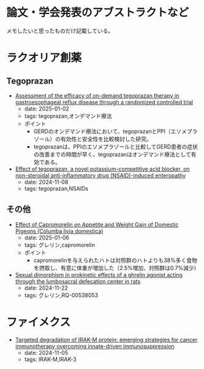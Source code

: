 # 論文・学会発表のアブストラクトなど

メモしたいと思ったものだけ記載している。

# ラクオリア創薬

## Tegoprazan

- [Assessment of the efficacy of on-demand tegoprazan therapy in gastroesophageal reflux disease through a randomized controlled trial](https://www.nature.com/articles/s41598-024-84065-0)
  - date: 2025-01-02
  - tags: tegoprazan,オンデマンド療法
  - ポイント
    - GERDのオンデマンド療法において、tegoprazanとPPI（エソメプラゾール）の有効性と安全性を比較検討した研究。
    - tegoprazanは、PPIのエソメプラゾールと比較してGERD患者の症状の改善までの時間が早く、tegoprazanはオンデマンド療法として有効である。
- [Effect of tegoprazan, a novel potassium-competitive acid blocker, on non-steroidal anti-inflammatory drug (NSAID)-induced enteropathy](https://www.nature.com/articles/s41598-024-78581-2)
  - date: 2024-11-08
  - tags: tegoprazan,NSAIDs

## その他

- [Effect of Capromorelin on Appetite and Weight Gain of Domestic Pigeons (Columba livia domestica)](https://bioone.org/journals/journal-of-avian-medicine-and-surgery/volume-38/issue-4/AVIANMS-D-23-00028/Effect-of-Capromorelin-on-Appetite-and-Weight-Gain-of-Domestic/10.1647/AVIANMS-D-23-00028.short)
  - date: 2025-01-06
  - tags: グレリン,capromorelin
  - ポイント
    - capromorelinを与えられたハトは対照群のハトよりも38%多く食物を摂取し、有意に体重が増加した（2.5%増加、対照群は0.7%減少）
- [Sexual dimorphism in prokinetic effects of a ghrelin agonist acting through the lumbosacral defecation center in rats](https://jps.biomedcentral.com/articles/10.1186/s12576-024-00949-w)
  - date: 2024-11-22
  - tags: グレリン,RQ-00538053

# ファイメクス

- [Targeted degradation of IRAK-M protein: emerging strategies for cancer immunotherapy overcoming innate-driven immunosuppression](https://jitc.bmj.com/content/12/Suppl_2/A1434)
  - date: 2024-11-05
  - tags: IRAK-M,IRAK-3
